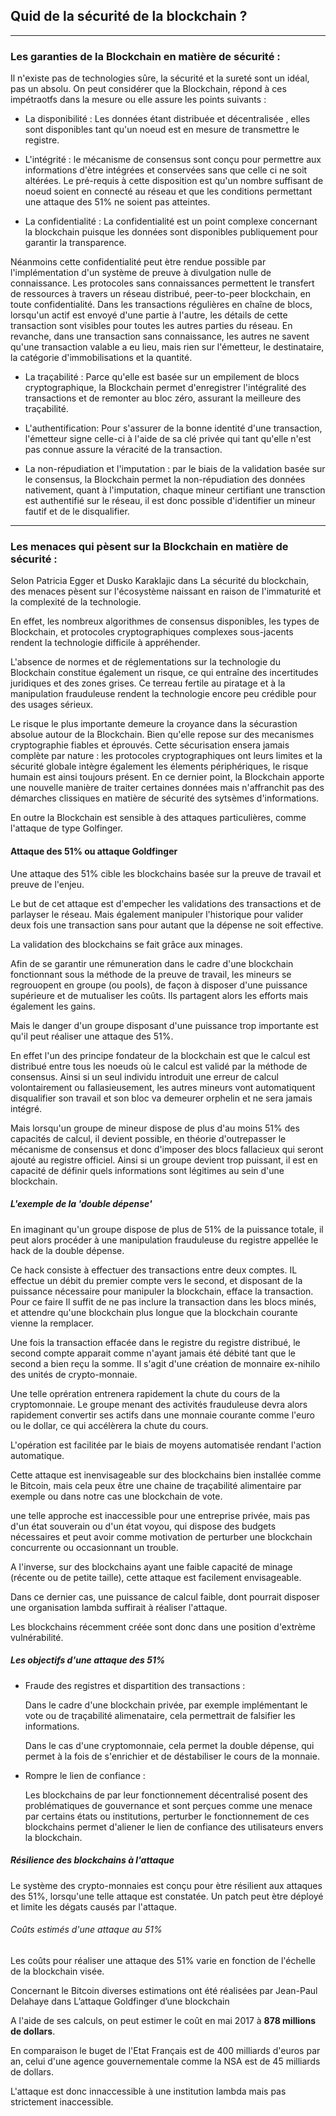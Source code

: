 ## Quid de la sécurité de la blockchain ?
---

### Les garanties de la Blockchain en matière de sécurité :

Il n'existe pas de technologies sûre, la sécurité et la sureté sont un idéal, pas un absolu.
On peut considérer que la Blockchain, répond à ces impétraotfs dans la mesure ou elle assure les points suivants :

 * La disponibilité : Les données étant distribuée et décentralisée , elles sont disponibles tant qu'un noeud est en mesure de transmettre le registre. 
 
 * L'intégrité : le mécanisme de consensus sont conçu pour permettre aux informations d'ètre intégrées et conservées sans que celle ci ne soit altérées. Le pré-requis à cette disposition est qu'un nombre suffisant de noeud soient en connecté au réseau et que les conditions permettant une attaque des 51% ne soient pas atteintes.
 
 * La confidentialité : La confidentialité est un point complexe concernant la blockchain puisque les données sont disponibles publiquement pour garantir la transparence.
 
  Néanmoins cette confidentialité peut ètre rendue possible par l'implémentation d'un système de preuve à divulgation nulle de connaissance. Les protocoles sans connaissances permettent le transfert de ressources à travers un réseau distribué, peer-to-peer blockchain, en toute confidentialité. Dans les transactions régulières en chaîne de blocs, lorsqu'un actif est envoyé d'une partie à l'autre, les détails de cette transaction sont visibles pour toutes les autres parties du réseau. En revanche, dans une transaction sans connaissance, les autres ne savent qu'une transaction valable a eu lieu, mais rien sur l'émetteur, le destinataire, la catégorie d'immobilisations et la quantité.
 
 * La traçabilité : Parce qu'elle est basée sur un empilement de blocs cryptographique, la Blockchain permet d'enregistrer l'intégralité des transactions et de remonter au bloc zéro, assurant la meilleure des traçabilité.
 
 * L'authentification: Pour s'assurer de la bonne identité d'une transaction, l'émetteur signe celle-ci à l'aide de sa clé privée qui tant qu'elle n'est pas connue assure la véracité de la transaction. 
 
 * La non-répudiation et l'imputation : par le biais de la validation basée sur le consensus, la Blockchain permet la non-répudiation des données nativement, quant à l'imputation, chaque mineur certifiant une transction est authentifié sur le réseau, il est donc possible d'identifier un mineur fautif et de le disqualifier.


---
### Les menaces qui pèsent sur la Blockchain en matière de sécurité :

Selon Patricia Egger et Dusko Karaklajic dans La sécurité du blockchain, des menaces pèsent sur l'écosystème naissant en raison de l'immaturité et la complexité de la technologie.

En effet, les nombreux algorithmes de consensus disponibles, les types de Blockchain, et protocoles cryptographiques complexes sous-jacents rendent la technologie difficile à appréhender.

L'absence de normes et de réglementations sur la technologie du Blockchain constitue également un risque, ce qui entraîne des incertitudes juridiques et des zones grises. Ce terreau fertile au piratage et à la manipulation frauduleuse rendent la technologie encore peu crédible pour des usages sérieux. 

Le risque le plus importante demeure la croyance dans la sécurastion absolue autour de la Blockchain. Bien qu'elle repose sur des mecanismes cryptographie fiables et éprouvés. Cette sécurisation ensera jamais complète par nature : les protocoles cryptographiques ont leurs limites et la sécurité globale intègre également les élements périphériques, le risque humain est ainsi toujours présent. En ce dernier point, la Blockchain apporte une nouvelle manière de traiter certaines données mais n'affranchit pas des démarches clissiques en matière de sécurité des sytsèmes d'informations.

En outre la Blockchain est sensible à des attaques particulières, comme l'attaque de type Golfinger.

#### Attaque des 51% ou attaque Goldfinger

Une attaque des 51% cible les blockchains basée sur la preuve de travail et preuve de l'enjeu.  

Le but de cet attaque est d'empecher les validations des transactions et de parlayser le réseau. Mais également manipuler l'historique pour valider deux fois une transaction sans pour autant que la dépense ne soit effective. 

La validation des blockchains se fait grâce aux minages.

Afin de se garantir une rémuneration dans le cadre d'une blockchain fonctionnant sous la méthode de la preuve de travail, les mineurs se regrouopent en groupe (ou pools), de façon à disposer d'une puissance supérieure et de mutualiser les coûts. Ils partagent alors les efforts mais également les gains.

Mais le danger d'un groupe disposant d'une puissance trop importante est qu'il peut réaliser une attaque des 51%.

En effet l'un des principe fondateur de la blockchain est que le calcul est distribué entre tous les noeuds où le calcul est validé par la méthode de consensus. Ainsi si un seul individu introduit une erreur de calcul volontairement ou fallasieusement, les autres mineurs vont automatiquent disqualifier son travail et son bloc va demeurer orphelin et ne sera jamais intégré.

Mais lorsqu'un groupe de mineur dispose de plus d'au moins 51% des capacités de calcul, il devient possible, en théorie d'outrepasser le mécanisme de consensus et donc d'imposer des blocs fallacieux qui seront ajouté au registre officiel. 
Ainsi si un groupe devient trop puissant, il est en capacité de définir quels informations sont légitimes au sein d'une blockchain.

##### L'exemple de la 'double dépense'

En imaginant qu'un groupe dispose de plus de 51% de la puissance totale, il peut alors procéder à une manipulation frauduleuse du registre appellée le hack de la double dépense.
 
Ce hack consiste à effectuer des transactions entre deux comptes. IL effectue un débit du premier compte vers le second, et disposant de la puissance nécessaire pour manipuler la blockchain, efface la transaction. Pour ce faire Il suffit de ne pas inclure la transaction dans les blocs minés, et attendre qu'une blockchain plus longue que la blockchain courante vienne la remplacer.

Une fois la transaction effacée dans le registre du registre distribué, le second compte apparait comme n'ayant jamais été débité tant que le second a bien reçu la somme.
 Il s'agit d'une création de monnaire ex-nihilo des unités de crypto-monnaie.
 
Une telle oprération entrenera rapidement la chute du cours de la cryptomonnaie. Le groupe menant des activités frauduleuse devra alors rapidement convertir ses actifs dans une monnaie courante comme l'euro ou le dollar, ce qui accélèrera la chute du cours.

L'opération est facilitée par le biais de moyens automatisée rendant l'action automatique.

Cette attaque est inenvisageable sur des blockchains bien installée comme le Bitcoin,  mais cela peux être une chaine de traçabilité alimentaire par exemple ou dans notre cas une blockchain de vote. 

une telle approche est inaccessible pour une entreprise privée, mais pas d'un état souverain ou d'un état voyou, qui dispose des budgets nécessaires et peut avoir comme motivation de perturber une blockchain concurrente ou occasionnant un trouble.
    
A l'inverse, sur des  blockchains ayant une faible capacité de minage (récente ou de petite taille), cette attaque est facilement envisageable. 

Dans ce dernier cas, une puissance de calcul faible, dont pourrait disposer une organisation lambda suffirait à réaliser l'attaque.

Les blockchains récemment créée sont donc dans une position d'extrème vulnérabilité.

##### Les objectifs d'une attaque des 51%

* Fraude des registres et dispartition des transactions :
   
   Dans le cadre d'une blockchain privée, par exemple implémentant le vote ou de traçabilité alimenataire, cela permettrait de falsifier les informations. 
   
   Dans le cas d'une cryptomonnaie, cela permet la double dépense, qui permet à la fois de s'enrichier et de déstabiliser le cours de la monnaie.

* Rompre le lien de confiance : 

    Les blockchains de par leur fonctionnement décentralisé posent des problématiques de gouvernance et sont perçues comme une menace par certains états ou institutions, perturber le fonctionnement de ces blockchains permet d'aliener le lien de confiance des utilisateurs envers la blockchain.

##### Résilience des blockchains à l'attaque

Le système des crypto-monnaies est conçu pour ètre résilient aux attaques des 51%, lorsqu'une telle attaque est constatée. Un patch peut ètre déployé et limite les dégats causés par l'attaque. 

###### Coûts estimés d'une attaque au 51%

Les coûts pour réaliser une attaque des 51% varie en fonction de l'échelle de la blockchain visée.
 
 Concernant le Bitcoin diverses estimations ont été réalisées par Jean-Paul Delahaye dans L’attaque Goldfinger d’une blockchain

A l'aide de ses calculs, on peut estimer le coût en mai 2017 à **878 millions de dollars**.

En comparaison le buget de l'Etat Français est de 400 milliards d'euros par an, celui d'une agence gouvernementale comme la NSA est de 45 milliards de dollars.

L'attaque est donc innaccessible à une institution lambda mais pas strictement inaccessible.
